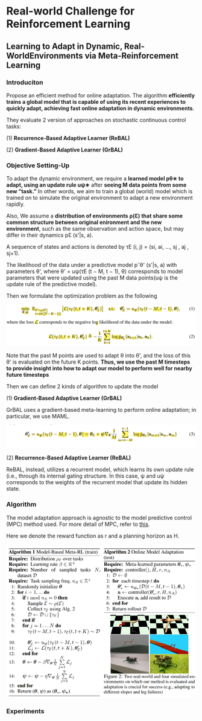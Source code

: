 # Real-world Challenge for Reinforcement Learning

## Learning to Adapt in Dynamic, Real-WorldEnvironments via Meta-Reinforcement Learning

### Introduciton
Propose an efficient method for online adaptation. The algorithm **efficiently trains a global model that is capable of using its recent experiences to quickly adapt, achieving fast online adaptation in dynamic environments**.

They evaluate 2 version of approaches on stochastic
continuous control tasks: 

(1) **Recurrence-Based Adaptive Learner (ReBAL)**

(2) **Gradient-Based Adaptive Learner (GrBAL)**

### Objective Setting-Up

To adapt the dynamic environment, we require a **learned model pθ∗ to adapt, using an update rule uψ∗**
after **seeing M data points from some new “task.”** In other words, we aim to train a global (world) model which is trained on to simulate the original environment to adapt a new environment rapidly.

Also, We assume a **distribution of environments ρ(Ɛ) that share some common structure between original enironment and the new environment**, such as
the same observation and action space, but may differ in their dynamics pƐ (s'|s, a). 

A sequence of states and actions is denoted by τE (i, j) = (si, ai, ..., sj , aj , sj+1). 

The  likelihood of the data under a predictive model pˆθ' (s'|s, a) with parameters θ', where θ' = uψ(τE (t − M, t − 1), θ) corresponds to model parameters that were updated using the past M data points(uψ is the update rule of the predictive model).

Then we formulate the optimization problem as the following

![meta_algo](img/meta_algo.png)

Note that the past M points are used to adapt θ into θ', and the loss of this θ' is evaluated on the future K points. **Thus, we use the past M timesteps to provide insight into how to adapt our model to perform well for nearby future timesteps**

Then we can define 2 kinds of algorithm to update the model

(1) **Gradient-Based Adaptive Learner (GrBAL)**

GrBAL uses a gradient-based meta-learning to
perform online adaptation; in particular, we use MAML.

![](img/grbal.png)

(2) **Recurrence-Based Adaptive Learner (ReBAL)**

ReBAL, instead, utilizes a recurrent model,
which learns its own update rule (i.e., through its internal gating structure. In this case, ψ and uψ
corresponds to the weights of the recurrent model that update its hidden state.

### Algorithm

The model adaptation approach is agnostic to the model predictive control (MPC) method used. For more detail of MPC, refer to [this](https://en.wikipedia.org/wiki/Model_predictive_control#:~:text=Model%20predictive%20control%20(MPC)%20is,oil%20refineries%20since%20the%201980s.).

Here we denote the reward function as r and a planning horizon as H.

![](img/algo.png)

### Experiments

